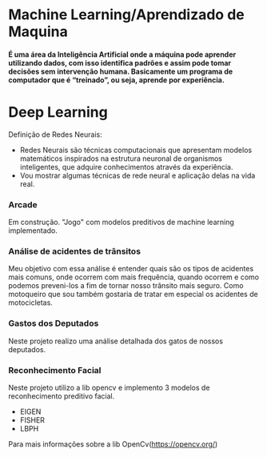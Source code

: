# Machine Learning/Aprendizado de Maquina
#### É uma área da Inteligência Artificial onde a máquina pode aprender utilizando dados, com isso identifica padrões e assim pode tomar decisões sem intervenção humana. Basicamente um programa de computador que é “treinado”, ou seja, aprende por experiência.	

# Deep Learning
Definição de Redes Neurais:
 - Redes Neurais são técnicas computacionais que apresentam modelos matemáticos inspirados na estrutura neuronal de organismos inteligentes, que adquire conhecimentos através da experiência. 
 - Vou mostrar algumas técnicas de rede neural e aplicação delas na vida real.

### Arcade 
Em construção.
"Jogo" com modelos preditivos de machine learning implementado.


### Análise de acidentes de trânsitos
Meu objetivo com essa análise é entender quais são os tipos de acidentes mais comuns, onde ocorrem com mais frequência, 
quando ocorrem e como podemos preveni-los a fim de tornar nosso trânsito mais seguro. Como motoqueiro que sou também gostaria de tratar em especial os acidentes de motocicletas.


### Gastos dos Deputados
Neste projeto realizo uma análise detalhada dos gatos de nossos deputados.


### Reconhecimento Facial
Neste projeto utilizo a lib opencv e implemento 3 modelos de reconhecimento preditivo facial.
* EIGEN
* FISHER
* LBPH

Para mais informações sobre a lib OpenCv(https://opencv.org/)


